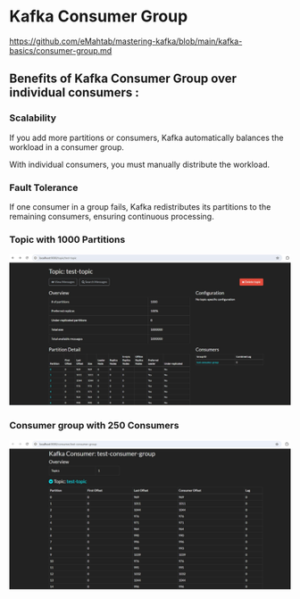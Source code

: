 # Kafka Consumer Group

https://github.com/eMahtab/mastering-kafka/blob/main/kafka-basics/consumer-group.md

## Benefits of Kafka Consumer Group over individual consumers :

### Scalability

If you add more partitions or consumers, Kafka automatically balances the workload in a consumer group.

With individual consumers, you must manually distribute the workload.

### Fault Tolerance

If one consumer in a group fails, Kafka redistributes its partitions to the remaining consumers, ensuring continuous processing.

### Topic with 1000 Partitions

!["Test Topic with 1000 Partitions"](images/test-topic.jpg)

### Consumer group with 250 Consumers

!["Consumer group with 250 Consumers"](images/test-consumer-group.jpg)
